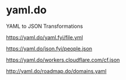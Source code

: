 # yaml.do
YAML to JSON Transformations

<https://yaml.do/yaml.fyi/file.yml>

<https://yaml.do/json.fyi/people.json>

<https://yaml.do/workers.cloudflare.com/cf.json>

<http://yaml.do/roadmap.do/domains.yaml>
